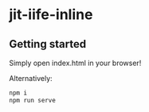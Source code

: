 # jit-iife-inline

## Getting started

Simply open index.html in your browser!

Alternatively:

```bash
npm i
npm run serve
```
